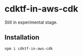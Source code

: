 # cdktf-in-aws-cdk

Still in experimental stage.

## Installation

```shell
npm i cdktf-in-aws-cdk
```
